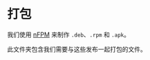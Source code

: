 # 打包

我们使用 [nFPM](https://nfpm.goreleaser.com/) 来制作 `.deb`、`.rpm` 和 `.apk`。

此文件夹包含我们需要与这些发布一起打包的文件。